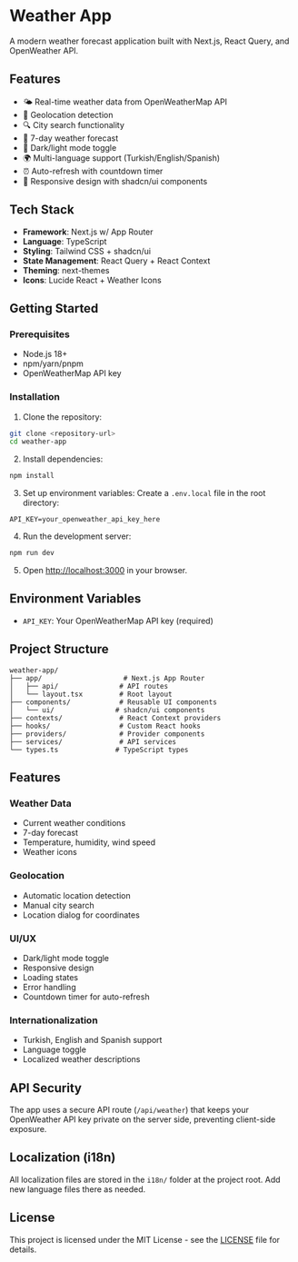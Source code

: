 # Weather App

A modern weather forecast application built with Next.js, React Query, and OpenWeather API.

## Features

- 🌤️ Real-time weather data from OpenWeatherMap API
- 📍 Geolocation detection
- 🔍 City search functionality
- 📅 7-day weather forecast
- 🌙 Dark/light mode toggle
- 🌍 Multi-language support (Turkish/English/Spanish)
- ⏰ Auto-refresh with countdown timer
- 📱 Responsive design with shadcn/ui components

## Tech Stack

- **Framework**: Next.js w/ App Router
- **Language**: TypeScript
- **Styling**: Tailwind CSS + shadcn/ui
- **State Management**: React Query + React Context
- **Theming**: next-themes
- **Icons**: Lucide React + Weather Icons

## Getting Started

### Prerequisites

- Node.js 18+
- npm/yarn/pnpm
- OpenWeatherMap API key

### Installation

1. Clone the repository:

```bash
git clone <repository-url>
cd weather-app
```

2. Install dependencies:

```bash
npm install
```

3. Set up environment variables:
   Create a `.env.local` file in the root directory:

```env
API_KEY=your_openweather_api_key_here
```

4. Run the development server:

```bash
npm run dev
```

5. Open [http://localhost:3000](http://localhost:3000) in your browser.

## Environment Variables

- `API_KEY`: Your OpenWeatherMap API key (required)

## Project Structure

```
weather-app/
├── app/                    # Next.js App Router
│   ├── api/               # API routes
│   └── layout.tsx         # Root layout
├── components/            # Reusable UI components
│   └── ui/               # shadcn/ui components
├── contexts/              # React Context providers
├── hooks/                 # Custom React hooks
├── providers/             # Provider components
├── services/              # API services
└── types.ts              # TypeScript types
```

## Features

### Weather Data

- Current weather conditions
- 7-day forecast
- Temperature, humidity, wind speed
- Weather icons

### Geolocation

- Automatic location detection
- Manual city search
- Location dialog for coordinates

### UI/UX

- Dark/light mode toggle
- Responsive design
- Loading states
- Error handling
- Countdown timer for auto-refresh

### Internationalization

- Turkish, English and Spanish support
- Language toggle
- Localized weather descriptions

## API Security

The app uses a secure API route (`/api/weather`) that keeps your OpenWeather API key private on the server side, preventing client-side exposure.

## Localization (i18n)

All localization files are stored in the `i18n/` folder at the project root. Add new language files there as needed.

## License

This project is licensed under the MIT License - see the [LICENSE](LICENSE) file for details.
